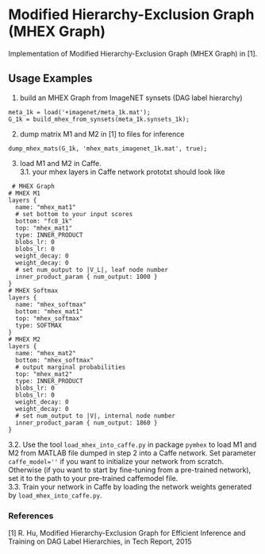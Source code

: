 # Modified Hierarchy-Exclusion Graph (MHEX Graph)
Implementation of Modified Hierarchy-Exclusion Graph (MHEX Graph) in [1].

## Usage Examples
1. build an MHEX Graph from ImageNET synsets (DAG label hierarchy)
<pre><code>meta_1k = load('+imagenet/meta_1k.mat');
G_1k = build_mhex_from_synsets(meta_1k.synsets_1k);
</code></pre>
2. dump matrix M1 and M2 in [1] to files for inference
<pre><code>dump_mhex_mats(G_1k, 'mhex_mats_imagenet_1k.mat', true);
</code></pre>
3. load M1 and M2 in Caffe.  
3.1. your mhex layers in Caffe network prototxt should look like
<pre><code> # MHEX Graph
# MHEX M1
layers {
  name: "mhex_mat1"
  # set bottom to your input scores
  bottom: "fc8_1k"
  top: "mhex_mat1"
  type: INNER_PRODUCT
  blobs_lr: 0
  blobs_lr: 0
  weight_decay: 0
  weight_decay: 0
  # set num_output to |V_L|, leaf node number
  inner_product_param { num_output: 1000 }
}
# MHEX Softmax
layers {
  name: "mhex_softmax"
  bottom: "mhex_mat1"
  top: "mhex_softmax"
  type: SOFTMAX
}
# MHEX M2
layers {
  name: "mhex_mat2"
  bottom: "mhex_softmax"
  # output marginal probabilities
  top: "mhex_mat2"
  type: INNER_PRODUCT
  blobs_lr: 0
  blobs_lr: 0
  weight_decay: 0
  weight_decay: 0
  # set num_output to |V|, internal node number
  inner_product_param { num_output: 1860 }
}
</code></pre>  
3.2. Use the tool `load_mhex_into_caffe.py` in package `pymhex` to load M1 and M2 from MATLAB file dumped in step 2 into a Caffe network. Set parameter `caffe_model=''` if you want to initialize your network from scratch. Otherwise (if you want to start by fine-tuning from a pre-trained network), set it to the path to your pre-trained caffemodel file.  
3.3. Train your network in Caffe by loading the network weights generated by `load_mhex_into_caffe.py`.  

### References  
[1] R. Hu, Modified Hierarchy-Exclusion Graph for Efficient Inference and Training on DAG Label Hierarchies, in Tech Report, 2015
